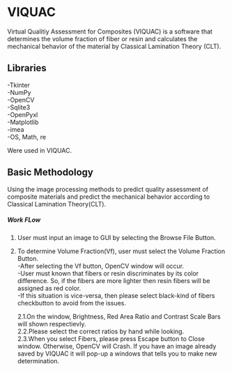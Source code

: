 # VIQUAC

Virtual Qualitiy Assessment for Composites (VIQUAC) is a software that determines the volume fraction of fiber or resin 
and calculates the mechanical behavior of the material by Classical Lamination Theory (CLT).


## Libraries
-Tkinter  
-NumPy  
-OpenCV   
-Sqlite3    
-OpenPyxl   
-Matplotlib   
-imea   
-OS, Math, re

Were used in VIQUAC.

## Basic Methodology
  Using the image processing methods to predict quality assessment of composite materials and predict the mechanical behavior according to Classical Lamination Theory(CLT).
##### Work FLow  

1.  User must input an image to GUI by selecting the Browse File Button.  
2.  To determine Volume Fraction(Vf), user must select the Volume Fraction Button.  
    -After selecting the Vf button, OpenCV window will occur.   
    -User must known that fibers or resin discriminates by its color difference. So, if the fibers are more lighter then resin fibers will be assigned as red color.    
    -If this situation is vice-versa, then please select black-kind of fibers checkbutton to avoid from the issues.       
    
    2.1.On the window, Brightness, Red Area Ratio and Contrast Scale Bars will shown respectievly.    
    2.2.Please select the correct ratios by hand while looking.   
    2.3.When you select Fibers, please press Escape button to Close window. Otherwise, OpenCV will Crash.
    If you have an image already saved by VIQUAC it will pop-up a windows that tells you to make new determination.
   
